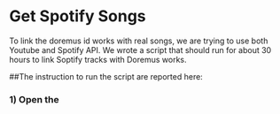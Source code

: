 # Get Spotify Songs
To link the doremus id works with real songs, we are trying to use both Youtube and Spotify API.
We wrote a script that should run for about 30 hours to link Soptify tracks with Doremus works.

##The instruction to run the script are reported here:
### 1) Open the 
